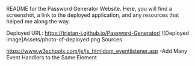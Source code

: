 README for the Password Generator Website. Here, you will find a screenshot, a link to the deployed application, and any resources that helped me along the way.

Deployed URL: 
https://tristan-i.github.io/Password-Generator/
![Deployed image]Assets/photo-of-deployed.png
Sources

https://www.w3schools.com/js/js_htmldom_eventlistener.asp 
-Add Many Event Handlers to the Same Element

